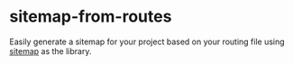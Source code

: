 # sitemap-from-routes
Easily generate a sitemap for your project based on your routing file using [sitemap](https://github.com/ekalinin/sitemap.js) as the library.
